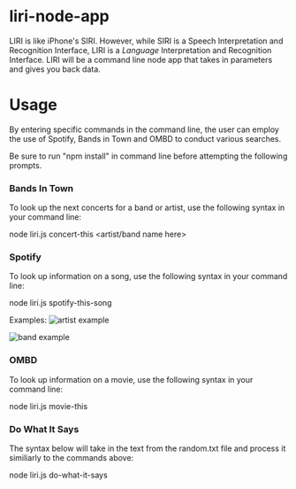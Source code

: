 # liri-node-app
LIRI is like iPhone's SIRI. However, while SIRI is a Speech Interpretation and Recognition Interface, LIRI is a _Language_ Interpretation and Recognition Interface. LIRI will be a command line node app that takes in parameters and gives you back data.

# Usage
By entering specific commands in the command line, the user can employ the use of Spotify, Bands in Town and OMBD to conduct various searches.

Be sure to run "npm install" in command line before attempting the following prompts.

### Bands In Town
To look up the next concerts for a band or artist, use the following syntax in your command line:

node liri.js concert-this <artist/band name here>


### Spotify
To look up information on a song, use the following syntax in your command line:

node liri.js spotify-this-song <song name here>

Examples:
![artist example](/assets/images/concert-this_carrie.png)

![band example](/assets/images/concert-this_metallica.png)

### OMBD
To look up information on a movie, use the following syntax in your command line:

node liri.js movie-this <movie name here>


### Do What It Says
The syntax below will take in the text from the random.txt file and process it similiarly to the commands above:

node liri.js do-what-it-says






